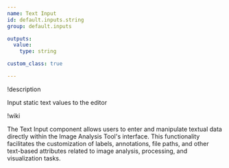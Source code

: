 ```yaml
---
name: Text Input
id: default.inputs.string
group: default.inputs

outputs:
  value:
    type: string

custom_class: true

---
```


!description

Input static text values to the editor

!wiki

The Text Input component allows users to enter and manipulate textual data directly within the Image Analysis Tool's interface. This functionality facilitates the customization of labels, annotations, file paths, and other text-based attributes related to image analysis, processing, and visualization tasks.
